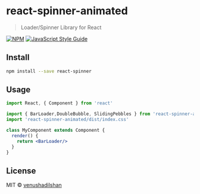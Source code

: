 # react-spinner-animated

> Loader/Spinner Library for React 

[![NPM](https://img.shields.io/npm/v/react-spinner.svg)](https://www.npmjs.com/package/react-spinner) [![JavaScript Style Guide](https://img.shields.io/badge/code_style-standard-brightgreen.svg)](https://standardjs.com)

## Install

```bash
npm install --save react-spinner
```

## Usage

```jsx
import React, { Component } from 'react'

import { BarLoader,DoubleBubble, SlidingPebbles } from 'react-spinner-animated';
import 'react-spinner-animated/dist/index.css'

class MyComponent extends Component {
  render() {
    return <BarLoader/>
  }
}
```

## License

MIT © [venushadilshan](https://github.com/venushadilshan)
